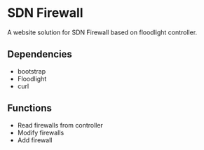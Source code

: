 # SDN Firewall

A website solution for SDN Firewall based on floodlight controller.

## Dependencies

* bootstrap
* Floodlight
* curl

## Functions

* Read firewalls from controller
* Modify firewalls 
* Add firewall
